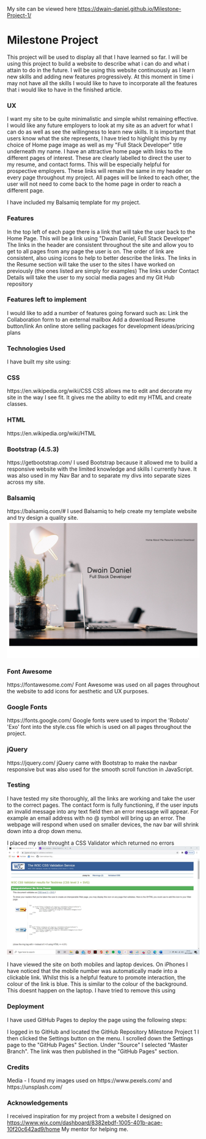 My site can be viewed here https://dwain-daniel.github.io/Milestone-Project-1/ 

<h1>Milestone Project</h1>

This project will be used to display all that I have learned so far. I will be using this project to build a website to describe what i can do and what i attain to do in the future. 
I will be using this website continuously as I learn new skills and adding new features progressively. At this moment in time i may not have all the skills
I would like to have to incorporate all the features that i would like to have in the finished article.

<h3>UX</h3>

I want my site to be quite minimalistic and simple whilst remaining effective. 
I would like any future employers to look at my site as an advert for what I can do as well as see the willingness to learn new skills.
It is important that users know what the site represents, I have tried to highlight this by my choice of Home page image as well as 
my "Full Stack Developer" title underneath my name. 
I have an attractive home page with links to the different pages of interest. These are clearly labelled to direct the user to my resume, and contact forms. This will be 
especially helpful for prospective employers. 
These links will remain the same in my header on every page throughout my project. All pages will be linked to each other, the user will not need to come back to the home page in order to reach a different page. 

I have included my Balsamiq template for my project. 

<h3>Features</h3>

In the top left of each page there is a link that will take the user back to the Home Page. This will be a link using "Dwain Daniel, Full Stack Developer"
The links in the header are consistent throughout the site and allow you to get to all pages from any page the user is on. The order of link are consistent, also using icons to 
help to better describe the links.
The links in the Resume section will take the user to the sites I have worked on previously (the ones listed are simply for examples)
The links under Contact Details will take the user to my social media pages and my Git Hub repository


<h3>Features left to implement</h3>

I would like to add a number of features going forward such as: 
Link the Collaboration form to an external mailbox
Add a download Resume button/link
An online store selling packages for development ideas/pricing plans

<h3> Technologies Used </h3>

I have built my site using: 

<h3>CSS</h3> https://en.wikipedia.org/wiki/CSS 
CSS allows me to edit and decorate my site in the way I see fit. It gives me the ability to edit my HTML and create classes.

<h3>HTML</h3> https://en.wikipedia.org/wiki/HTML 

<h3>Bootstrap (4.5.3)</h3> https://getbootstrap.com/ 
I used Bootstrap because it allowed me to build a responsive website with the limited knowledge and skills I currently have. It was also used in my Nav Bar and
to separate my divs into separate sizes across my site. 

<h3>Balsamiq</h3> https://balsamiq.com/# 
I used Balsamiq to help create my template website and try design a quality site. <img src="assets/balsamiq/wireframe.pdf">

<h3>Font Awesome</h3> https://fontawesome.com/ 
Font Awesome was used on all pages throughout the website to add icons for aesthetic and UX purposes.

<h3>Google Fonts</h3> https://fonts.google.com/
Google fonts were used to import the 'Roboto' 'Exo' font into the style.css file which is used on all pages throughout the project.

<h3>jQuery</h3> https://jquery.com/ 
jQuery came with Bootstrap to make the navbar responsive but was also used for the smooth scroll function in JavaScript.

<h3>Testing</h3> 

I have tested my site thoroughly, all the links are working and take the user to the correct pages. 
The contact form is fully functioning, if the user inputs an invalid message into any text field then an error message will appear. For example an 
email address with no @ symbol will bring up an error.
The webpage will respond when used on smaller devices, the nav bar will shrink down into a drop down menu. 

I placed my site throught a CSS Validator which returned no errors <img src="assets/images/CSSValidator.JPG"> 

I have viewed the site on both mobiles and laptop devices. On iPhones I have noticed that the mobile number was automatically made into a clickable link.
Whilst this is a helpful feature to promote interaction, the colour of the link is blue. This is similar to the colour of the background. This doesnt happen on the laptop.
I have tried to remove this using <meta name="format-detection" content="telephone=no">

<h3>Deployment</h3>

I have used GitHub Pages to deploy the page using the following steps:

I logged in to GitHub and located the GitHub Repository Milestone Project 1
I then clicked the Settings button on the menu.
I scrolled down the Settings page to the "GitHub Pages" Section.
Under "Source" I selected "Master Branch".
The link was then published in the "GitHub Pages" section.

<h3>Credits</h3>
Media - I found my images used on https://www.pexels.com/ and https://unsplash.com/  

<h3>Acknowledgements</h3> 

I received inspiration for my project from a website I designed on https://www.wix.com/dashboard/8382ebdf-1005-401b-acae-10f20c642ad9/home
My mentor for helping me. 
